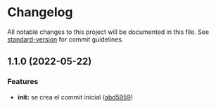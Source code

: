 # Changelog

All notable changes to this project will be documented in this file. See [standard-version](https://github.com/conventional-changelog/standard-version) for commit guidelines.

## 1.1.0 (2022-05-22)


### Features

* **init:** se crea el commit inicial ([abd5959](https://github.com/malopez1578/project-vite/commit/abd595936cc9647fdb0e4b548847cf8549699f2c))
